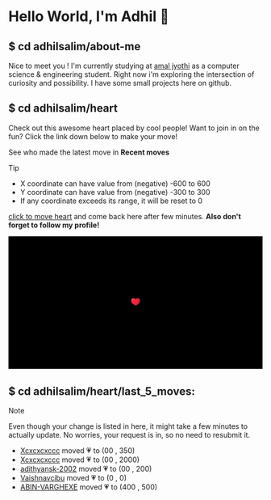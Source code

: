 # Hello World, I'm Adhil 👋

## $ cd adhilsalim/about-me
Nice to meet you ! I'm currently studying at [amal jyothi](https://www.ajce.in/home/index.html) as a computer science & engineering student. Right now i'm exploring the intersection of curiosity and possibility. I have some small projects here on github.
## $ cd adhilsalim/heart
Check out this awesome heart placed by cool people! Want to join in on the fun? Click the link down below to make your move!

See who made the latest move in **Recent moves**
> [!TIP]
> - X coordinate can have value from (negative) -600 to 600
> - Y coordinate can have value from (negative) -300 to 300
> - If any coordinate exceeds its range, it will be reset to 0

[click to move heart](https://github.com/adhilsalim/adhilsalim/issues/new?title=00,200&body=DO+NOT+ADD+SPACE.+Just+change+the+values+and+hit+submit.+It+will+take+some+time+to+reflect.) and come back here after few minutes. **Also don't forget to follow my profile!**

![GitHub Banner Image](github_banner_heart.png)

## $ cd adhilsalim/heart/last_5_moves: 
> [!NOTE] 
> Even though your change is listed in here, it might take a few minutes to actually update. No worries, your request is in, so no need to resubmit it.
- [Xcxcxcxccc](https://github.com/Xcxcxcxccc) moved 💗 to (00 , 350)
- [Xcxcxcxccc](https://github.com/Xcxcxcxccc) moved 💗 to (00 , 2000)
- [adithyansk-2002](https://github.com/adithyansk-2002) moved 💗 to (00 , 200)
- [Vaishnavcibu](https://github.com/Vaishnavcibu) moved 💗 to (0 , 0)
- [ABIN-VARGHEXE](https://github.com/ABIN-VARGHEXE) moved 💗 to (400 , 500)
